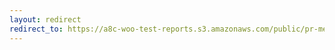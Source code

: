 ```yaml
---
layout: redirect
redirect_to: https://a8c-woo-test-reports.s3.amazonaws.com/public/pr-merge/44633/e2e/index.html
---
```

